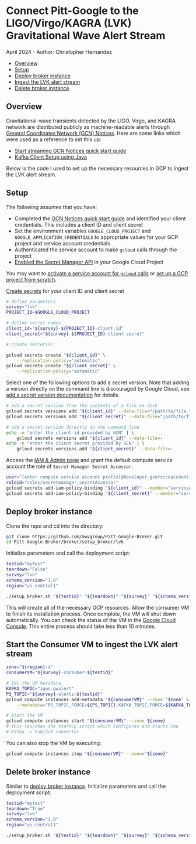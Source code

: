 # Connect Pitt-Google to the LIGO/Virgo/KAGRA (LVK) Gravitational Wave Alert Stream

April 2024 - Author: Christopher Hernandez

- [Overview](#overview)
- [Setup](#setup)
- [Deploy broker instance](#deploy-broker-instance)
- [Ingest the LVK alert stream](#ingest-the-lvk-alert-stream)
- [Delete broker instance](#delete-broker-instance)

## Overview

Gravitational-wave transients detected by the LIGO, Virgo, and KAGRA network are distributed publicly as
machine-readable alerts through
[General Coordinates Network (GCN) Notices](https://gcn.nasa.gov/docs/notices#gcn-notices).
Here are some links which were used as a reference to set this up:

- [Start streaming GCN Notices quick start quide](https://gcn.nasa.gov/quickstart)
- [Kafka Client Setup using Java](https://gcn.nasa.gov/docs/client#java)

Below is the code I used to set up the necessary resources in GCP to ingest the LVK alert stream.

## Setup

The following assumes that you have:

- Completed the [GCN Notices quick start guide](https://gcn.nasa.gov/quickstart) and identified your client
credentials. This includes a client ID and client secret
- Set the environment variables `GOOGLE_CLOUD_PROJECT` and `GOOGLE_APPLICATION_CREDENTIALS` to appropriate values for
your GCP project and service account credentials
- Authenticated the service account to make `gcloud` calls through the project
- [Enabled the Secret Manager API](https://cloud.google.com/secret-manager/docs/configuring-secret-manager#enable_api)
in your Google Cloud Project

You may want to
[activate a service account for `gcloud` calls](https://pitt-broker.readthedocs.io/en/u-tjr-workingnotes/working-notes/troyraen/service-account.html#switch-the-service-account-your-api-calls-use)
or
[set up a GCP project from scratch](https://pitt-broker.readthedocs.io/en/latest/broker/run-a-broker-instance/initial-setup.html#setup-local-environment).

[Create secrets](https://cloud.google.com/secret-manager/docs/creating-and-accessing-secrets#create) for your client ID
and client secret

```bash
# define parameters
survey="lvk"
PROJECT_ID=$GOOGLE_CLOUD_PROJECT

# define secret names
client_id="${survey}-${PROJECT_ID}-client-id"
client_secret="${survey}-${PROJECT_ID}-client-secret"

# create secret(s)

gcloud secrets create "${client_id}" \
    --replication-policy="automatic"
gcloud secrets create "${client_secret}" \
    --replication-policy="automatic"
```

Select one of the following options to add a secret version. Note that adding a version directly on the command line is
discouraged by Google Cloud, see
[add a secret version documentation](https://cloud.google.com/secret-manager/docs/add-secret-version#add-secret-version)
for details.

```bash
# add a secret version from the contents of a file on disk
gcloud secrets versions add "${client_id}" --data-file="/path/to/file.txt"
gcloud secrets versions add "${client_secret}" --data-file="/path/to/file.txt"

# add a secret version directly on the command line
echo -n "enter the client id provided by GCN" | \
    gcloud secrets versions add "${client_id}" --data-file=-
echo -n "enter the client secret provided by GCN" | \
    gcloud secrets versions add "${client_secret}" --data-file=-
```

Access the [IAM & Admin page](https://console.cloud.google.com/iam-admin) and grant the default compute service account
the role of `Secret Manager Secret Accessor`.

```bash
user="[enter compute service account prefix]@developer.gserviceaccount.com"
roleid="roles/secretmanager.secretAccessor"
gcloud secrets add-iam-policy-binding "${client_id}" --member="serviceAccount:${user}" --role="${roleid}"
gcloud secrets add-iam-policy-binding "${client_secret}" --member="serviceAccount:${user}" --role="${roleid}"
```

## Deploy broker instance

Clone the repo and cd into the directory:

```bash
git clone https://github.com/mwvgroup/Pitt-Google-Broker.git
cd Pitt-Google-Broker/broker/setup_broker/lvk
```

Initialize parameters and call the deployment script:

```bash
testid="mytest"
teardown="False"
survey="lvk"
schema_version="1.0"
region="us-central1"

./setup_broker.sh "${testid}" "${teardown}" "${survey}" "${schema_version}" "${region}"
```

This will create all of the necessary GCP resources. Allow the consumer VM to finish its installation process. Once
complete, the VM will shut down automatically. You can check the status of the VM in the
[Google Cloud Console](https://console.cloud.google.com/compute).
This entire process should take less than 10 minutes.

## Start the Consumer VM to ingest the LVK alert stream

```bash
zone="${region}-a"
consumerVM="${survey}-consumer-${testid}"

# Set the VM metadata
KAFKA_TOPIC="igwn.gwalert"
PS_TOPIC="${survey}-alerts-${testid}"
gcloud compute instances add-metadata "${consumerVM}" --zone "$zone" \
    --metadata="PS_TOPIC_FORCE=${PS_TOPIC},KAFKA_TOPIC_FORCE=${KAFKA_TOPIC}"

# Start the VM
gcloud compute instances start "${consumerVM}" --zone ${zone}
# this launches the startup script which configures and starts the
# Kafka -> Pub/Sub connector
```

You can also stop the VM by executing:

```bash
gcloud compute instances stop "${consumerVM}" --zone="${zone}"
```

## Delete broker instance

Similar to [deploy broker instance](#deploy-broker-instance). Initialize parameters and call the deployment script:

```bash
testid="mytest"
teardown="True"
survey="lvk"
schema_version="1.0"
region="us-central1"

./setup_broker.sh "${testid}" "${teardown}" "${survey}" "${schema_version}" "${region}"
```
